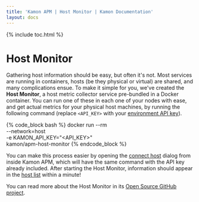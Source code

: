 ```yaml
---
title: 'Kamon APM | Host Monitor | Kamon Documentation'
layout: docs
---
```


{% include toc.html %}

Host Monitor
=============

Gathering host information should be easy, but often it's not. Most services are running in containers, hosts (be they physical or virtual) are shared, and many complications ensue. To make it simple for you, we've created the **Host Monitor**, a host metric collector service pre-bundled in a Docker container. You can run one of these in each one of your nodes with ease, and get actual metrics for your physical host machines, by running the following command (replace `<API_KEY>` with your [environment API key]).

{% code_block bash %}
docker run --rm \
    --network=host \
    -e KAMON_API_KEY="&lt;API_KEY&gt;" \
    kamon/apm-host-monitor
{% endcode_block %}

You can make this process easier by opening the [connect host] dialog from inside Kamon APM, which will have the same command with the API key already included. After starting the Host Monitor, information should appear in the [host list] within a minute!

You can read more about the Host Monitor in its [Open Source GitHub project][GitHub].

[environment API key]: ../../general/environments/#environment-picker
[host list]: ../host-list/
[connect host]: ../host-list/#connect-host
[GitHub]: https://github.com/kamon-io/kamon-apm-host-monitor
